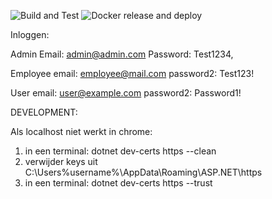 ![Build and Test](https://github.com/NalanyW/library-app/actions/workflows/dotnet.yml/badge.svg)
![Docker release and deploy](https://github.com/NalanyW/library-app/actions/workflows/docker.yml/badge.svg)



Inloggen:

Admin
Email: admin@admin.com
Password: Test1234,

Employee
email: employee@mail.com
password2: Test123!

User
email: user@example.com
password2: Password1!


DEVELOPMENT:

Als localhost niet werkt in chrome:
1. in een terminal: dotnet dev-certs https --clean
2. verwijder keys uit C:\Users\%username%\AppData\Roaming\ASP.NET\https
3. in een terminal: dotnet dev-certs https --trust
